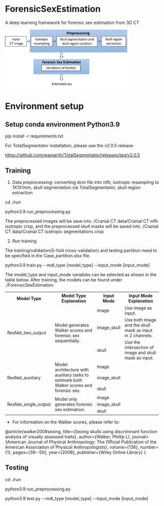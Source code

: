 # ForensicSexEstimation
A deep learning framework for forensic sex estimation from 3D CT


<img src="Workflow.png" alt="Workflow Diagram" width="400" />


# Environment setup

## Setup conda environment Python3.9

pip install -r requirements.txt

For TotalSegmentator installation, please use the v2.0.5 release:

https://github.com/wasserth/TotalSegmentator/releases/tag/v2.0.5

## Training

1. Data preprocessing: converting dcm file into nifti, isotropic resampling to 1X1X1mm, skull segmentation via TotalSegmentator, skull region extraction

cd ./run

python3.9 run_preprocessing.py

The preprocessed images will be save into ./Cranial CT data/Cranial CT nifti isotropic crop, and the preprocessed skull masks will be saved into ./Cranial CT data/Cranial CT isotropic segmentations crop

2. Run training

The training/validation(5-fold cross-validation) and testing partition need to be specified in the Case_partition.xlsx file. 


python3.9 train.py --mdl_type [model_type] --input_mode [input_mode]

The model_type and input_mode variables can be selected as shown in the table below.
After training, the models can be found under ./ForensicSexEstimation

<table>
  <tr>
    <th>Model Type</th>
    <th>Model Type Explanation</th>
    <th>Input Mode</th>
    <th>Input Mode Explanation</th>
  </tr>
  <tr>
    <td rowspan="3">ResNet_two_output</td>
    <td rowspan="3">Model generates Walker scores and forensic sex sequentially.</td>
    <td>image</td>
    <td>Use image as input.</td>
  </tr>
  <tr>
    <td>image_skull</td>
    <td>Use both image and the skull mask as input in 2 channels.</td>
  </tr>
  <tr>
    <td>skull</td>
    <td>Use the intersection of image and skull mask as input.</td>
  </tr>
  <tr>
    <td rowspan="3">ResNet_auxiliary</td>
    <td rowspan="3">Model architecture with auxiliary tasks to estimate both Walker scores and forensic sex.</td>
    <td>image</td>
    <td> </td>
  </tr>
  <tr>
    <td>image_skull</td>
    <td> </td>
  </tr>
  <tr>
    <td>skull</td>
    <td> </td>
  </tr>
  <tr>
    <td rowspan="3">ResNet_single_output</td>
    <td rowspan="3">Model only generates forensic sex estimation.</td>
    <td>image</td>
    <td> </td>
  </tr>
  <tr>
    <td>image_skull</td>
    <td> </td>
  </tr>
  <tr>
    <td>skull</td>
    <td> </td>
  </tr>
</table>

* For information on the Walker scores, please refer to:

@article{walker2008sexing,
  title={Sexing skulls using discriminant function analysis of visually assessed traits},
  author={Walker, Phillip L},
  journal={American Journal of Physical Anthropology: The Official Publication of the American Association of Physical Anthropologists},
  volume={136},
  number={1},
  pages={39--50},
  year={2008},
  publisher={Wiley Online Library}
}
## Testing

cd ./run

python3.9 run_preprocessing.py

python3.9 test.py --mdl_type [model_type] --input_mode [input_mode]












